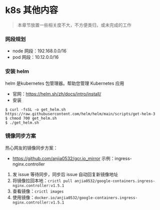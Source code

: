 # k8s 其他内容

> 本章节放置一些相关度不大，不方便类归，或未完成的工作

### 网段规划
- node 网段：192.168.0.0/16
- pod 网段：10.12.0.0/16


### 安装 helm

helm 是kubernetes 包管理器。帮助您管理 Kubernetes 应用
- 官网：https://helm.sh/zh/docs/intro/install/
- 安装
```shell
$ curl -fsSL -o get_helm.sh https://raw.githubusercontent.com/helm/helm/main/scripts/get-helm-3
$ chmod 700 get_helm.sh
$ ./get_helm.sh
```



### 镜像同步方案
热心网友的镜像同步方案：
- https://github.com/anjia0532/gcr.io_mirror
  示例：ingress-nginx.controller
1. 发 issue 等待同步，同步后 issue 自动回复新镜像地址
2. 将镜像拉回本地：`crictl pull anjia0532/google-containers.ingress-nginx.controller:v1.5.1`
3. 查看镜像：`crictl images`
4. 使用镜像：`docker.io/anjia0532/google-containers.ingress-nginx.controller:v1.5.1`